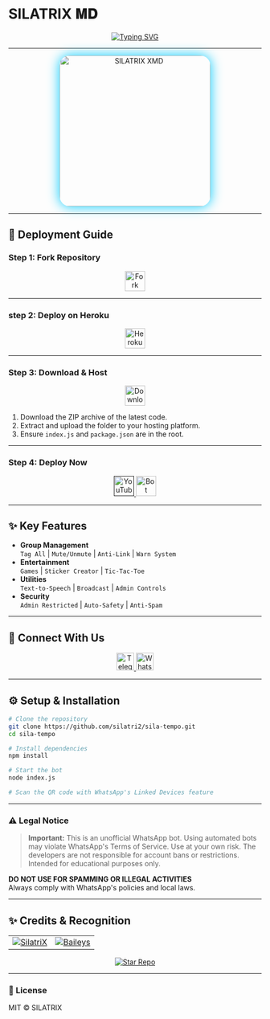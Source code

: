 # SILATRIX 𝐌𝐃

<div align="center">
  <a href="https://git.io/typing-svg"> 
    <img src="https://readme-typing-svg.demolab.com?font=Orbitron&size=50&pause=500&color=33FF00&center=true&width=800&height=100&lines=SILATRIX+XMD;Multi-Device+WhatsApp+Bot;Advanced+Group+Management;Next-Gen+Bot+Experience;Coded+By+Godwin+Hephzibah+Tech" alt="Typing SVG" />
  </a> 
</div>

---

<div align="center">
  <img src="https://files.catbox.moe/mi50jn.jpeg" alt="SILATRIX XMD" height="300" style="border-radius:20px;box-shadow:0 0 25px #00ccff">
</div>

---

## 🚀 Deployment Guide

### Step 1: Fork Repository

<p align="center">
  <a href="https://github.com/silatrix2/sila-tempo/fork">
    <img src="https://img.shields.io/badge/-FORK%20REPO-00ccff?style=for-the-badge&logo=github&logoColor=white&labelColor=black" height="40" alt="Fork Badge"/>
  </a>
</p>

---
### step 2: Deploy on Heroku

<p align="center">
  <a href="https://dashboard.heroku.com/new?template=https://github.com/silatrix2/Sila-tempo">
    <img src="https://img.shields.io/badge/-HEROKU?style=for-the-badge&logo=GitHub&logocolor=blue&labelColor=black" height="40" alt="Heroku"/>
  </a>
</p>

---

### Step 3: Download & Host

<p align="center">
  <a href="https://github.com/silatrix2/sila-tempo/archive/refs/heads/main.zip">
    <img src="https://img.shields.io/badge/-DOWNLOAD%20ZIP-00ccff?style=for-the-badge&logo=github&logoColor=white&labelColor=black" height="40" alt="Download ZIP"/>
  </a>
</p>

1. Download the ZIP archive of the latest code.  
2. Extract and upload the folder to your hosting platform.  
3. Ensure `index.js` and `package.json` are in the root.  

---

### Step 4: Deploy Now

<p align="center">
  <a href="">
    <img src="https://img.shields.io/badge/-DEPLOY%20TUTORIAL-FF0000?style=for-the-badge&logo=youtube&logoColor=white&labelColor=black" height="40" alt="YouTube Tutorial"/>
  </a>
  <a href="https://bot-hosting.net/?aff=1411324611806761110">
    <img src="https://img.shields.io/badge/-BOTHOSTING%20PANEL-D6B7D6?style=for-the-badge&logo=serverless&logoColor=black&labelColor=white" height="40" alt="Bot Hosting Panel"/>
  </a>
</p>

---

## ✨ Key Features

- **Group Management**  
  `Tag All` | `Mute/Unmute` | `Anti-Link` | `Warn System`
- **Entertainment**  
  `Games` | `Sticker Creator` | `Tic-Tac-Toe`
- **Utilities**  
  `Text-to-Speech` | `Broadcast` | `Admin Controls`
- **Security**  
  `Admin Restricted` | `Auto-Safety` | `Anti-Spam`

---

## 🔗 Connect With Us

<p align="center">
  <a href="https://t.me/silatech">
    <img src="https://img.shields.io/badge/-TELEGRAM%20CHANNEL-0088cc?style=for-the-badge&logo=telegram&logoColor=white" height="35" alt="Telegram"/>
  </a>
  <a href="https://chat.whatsapp.com/FJaYH3HS1rv5pQeGOmKtbM?mode=ems_copy_t">
    <img src="https://img.shields.io/badge/-WHATSAPP%20CHANNEL-25D366?style=for-the-badge&logo=whatsapp&logoColor=white" height="35" alt="WhatsApp"/>
  </a>
</p>

---

## ⚙️ Setup & Installation

```bash
# Clone the repository
git clone https://github.com/silatri2/sila-tempo.git
cd sila-tempo

# Install dependencies
npm install

# Start the bot
node index.js

# Scan the QR code with WhatsApp's Linked Devices feature
```

---

### ⚠️ Legal Notice

> **Important:** This is an unofficial WhatsApp bot. Using automated bots may violate WhatsApp's Terms of Service. Use at your own risk. The developers are not responsible for account bans or restrictions. Intended for educational purposes only.

**DO NOT USE FOR SPAMMING OR ILLEGAL ACTIVITIES**  
Always comply with WhatsApp's policies and local laws.

---

## ✨ Credits & Recognition

<table>
  <tr>
    <td align="center">
      <a href="https://github.com/Silatrix2">
        <img src="https://img.shields.io/badge/Godszeal-00ffff?style=for-the-badge&logo=github&logoColor=black" alt="SilatriX">
      </a>
    </td>
    <td align="center">
      <a href="https://github.com/adiwajshing/Baileys">
        <img src="https://img.shields.io/badge/BAILEYS-aa00ff?style=for-the-badge&logo=npm&logoColor=white" alt="Baileys">
      </a>
    </td>
  </tr>
</table>

<p align="center"> 
  <a href="https://github.com/silatrix2/sila-tempo/star">
    <img src="https://img.shields.io/badge/⭐_STAR_THIS_REPO_⭐-yellow?style=for-the-badge&logo=github" alt="Star Repo">
  </a>
</p>

---

### 📜 License

MIT © SILATRIX
